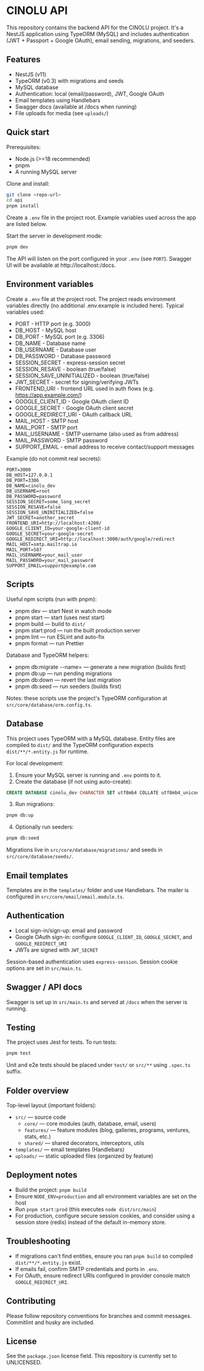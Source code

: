 # CINOLU API

This repository contains the backend API for the CINOLU project. It's a NestJS application using TypeORM (MySQL) and includes authentication (JWT + Passport + Google OAuth), email sending, migrations, and seeders.

## Features

- NestJS (v11)
- TypeORM (v0.3) with migrations and seeds
- MySQL database
- Authentication: local (email/password), JWT, Google OAuth
- Email templates using Handlebars
- Swagger docs (available at /docs when running)
- File uploads for media (see `uploads/`)

## Quick start

Prerequisites:

- Node.js (>=18 recommended)
- pnpm
- A running MySQL server

Clone and install:

```bash
git clone <repo-url>
cd api
pnpm install
```

Create a `.env` file in the project root. Example variables used across the app are listed below.

Start the server in development mode:

```bash
pnpm dev
```

The API will listen on the port configured in your `.env` (see `PORT`). Swagger UI will be available at http://localhost:<PORT>/docs.

## Environment variables

Create a `.env` file at the project root. The project reads environment variables directly (no additional .env.example is included here). Typical variables used:

- PORT - HTTP port (e.g. 3000)
- DB_HOST - MySQL host
- DB_PORT - MySQL port (e.g. 3306)
- DB_NAME - Database name
- DB_USERNAME - Database user
- DB_PASSWORD - Database password
- SESSION_SECRET - express-session secret
- SESSION_RESAVE - boolean (true/false)
- SESSION_SAVE_UNINITIALIZED - boolean (true/false)
- JWT_SECRET - secret for signing/verifying JWTs
- FRONTEND_URI - frontend URL used in auth flows (e.g. https://app.example.com/)
- GOOGLE_CLIENT_ID - Google OAuth client ID
- GOOGLE_SECRET - Google OAuth client secret
- GOOGLE_REDIRECT_URI - OAuth callback URL
- MAIL_HOST - SMTP host
- MAIL_PORT - SMTP port
- MAIL_USERNAME - SMTP username (also used as from address)
- MAIL_PASSWORD - SMTP password
- SUPPORT_EMAIL - email address to receive contact/support messages

Example (do not commit real secrets):

```env
PORT=3000
DB_HOST=127.0.0.1
DB_PORT=3306
DB_NAME=cinolu_dev
DB_USERNAME=root
DB_PASSWORD=password
SESSION_SECRET=some_long_secret
SESSION_RESAVE=false
SESSION_SAVE_UNINITIALIZED=false
JWT_SECRET=another_secret
FRONTEND_URI=http://localhost:4200/
GOOGLE_CLIENT_ID=your-google-client-id
GOOGLE_SECRET=your-google-secret
GOOGLE_REDIRECT_URI=http://localhost:3000/auth/google/redirect
MAIL_HOST=smtp.mailtrap.io
MAIL_PORT=587
MAIL_USERNAME=your_mail_user
MAIL_PASSWORD=your_mail_password
SUPPORT_EMAIL=support@example.com
```

## Scripts

Useful npm scripts (run with pnpm):

- pnpm dev — start Nest in watch mode
- pnpm start — start (uses nest start)
- pnpm build — build to `dist/`
- pnpm start:prod — run the built production server
- pnpm lint — run ESLint and auto-fix
- pnpm format — run Prettier

Database and TypeORM helpers:

- pnpm db:migrate --name=<MigrationName> — generate a new migration (builds first)
- pnpm db:up — run pending migrations
- pnpm db:down — revert the last migration
- pnpm db:seed — run seeders (builds first)

Notes: these scripts use the project's TypeORM configuration at `src/core/database/orm.config.ts`.

## Database

This project uses TypeORM with a MySQL database. Entity files are compiled to `dist/` and the TypeORM configuration expects `dist/**/*.entity.js` for runtime.

For local development:

1. Ensure your MySQL server is running and `.env` points to it.
2. Create the database (if not using auto-create):

```sql
CREATE DATABASE cinolu_dev CHARACTER SET utf8mb4 COLLATE utf8mb4_unicode_ci;
```

3. Run migrations:

```bash
pnpm db:up
```

4. Optionally run seeders:

```bash
pnpm db:seed
```

Migrations live in `src/core/database/migrations/` and seeds in `src/core/database/seeds/`.

## Email templates

Templates are in the `templates/` folder and use Handlebars. The mailer is configured in `src/core/email/email.module.ts`.

## Authentication

- Local sign-in/sign-up: email and password
- Google OAuth sign-in: configure `GOOGLE_CLIENT_ID`, `GOOGLE_SECRET`, and `GOOGLE_REDIRECT_URI`
- JWTs are signed with `JWT_SECRET`

Session-based authentication uses `express-session`. Session cookie options are set in `src/main.ts`.

## Swagger / API docs

Swagger is set up in `src/main.ts` and served at `/docs` when the server is running.

## Testing

The project uses Jest for tests. To run tests:

```bash
pnpm test
```

Unit and e2e tests should be placed under `test/` or `src/**` using `.spec.ts` suffix.

## Folder overview

Top-level layout (important folders):

- `src/` — source code
  - `core/` — core modules (auth, database, email, users)
  - `features/` — feature modules (blog, galleries, programs, ventures, stats, etc.)
  - `shared/` — shared decorators, interceptors, utils
- `templates/` — email templates (Handlebars)
- `uploads/` — static uploaded files (organized by feature)

## Deployment notes

- Build the project: `pnpm build`
- Ensure `NODE_ENV=production` and all environment variables are set on the host
- Run `pnpm start:prod` (this executes `node dist/src/main`)
- For production, configure secure session cookies, and consider using a session store (redis) instead of the default in-memory store.

## Troubleshooting

- If migrations can't find entities, ensure you ran `pnpm build` so compiled `dist/**/*.entity.js` exist.
- If emails fail, confirm SMTP credentials and ports in `.env`.
- For OAuth, ensure redirect URIs configured in provider console match `GOOGLE_REDIRECT_URI`.

## Contributing

Please follow repository conventions for branches and commit messages. Commitlint and husky are included.

## License

See the `package.json` license field. This repository is currently set to UNLICENSED.
